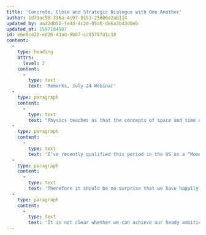 ```yaml
---
title: 'Concrete, Close and Strategic Dialogue with One Another'
author: 1d73ac98-336a-4c07-8153-25806e2ab114
updated_by: aa42db52-fe4d-4c2d-95a6-de6a3b43d0eb
updated_at: 1597104507
id: e6e6ce22-ed26-43ad-9b07-cc0578fd1c18
content:
  -
    type: heading
    attrs:
      level: 2
    content:
      -
        type: text
        text: 'Remarks, July 24 Webinar'
  -
    type: paragraph
    content:
      -
        type: text
        text: "Physics teaches us that the concepts of space and time are more mutable, fluid, bendable than we typically understand them to be. As noted astrophysicist Neil DeGrasse Tyson challenged US citizens in response to the global COVID-19 pandemic, Will people listen to science? And as Lenin is famously mis-quoted, “There are decades [when it seems like] nothing happens, and there are weeks [when] decades happen.” Perhaps today, this very Friday, it is important to locate our moment even before we reflect upon what is to be done.\_\_"
  -
    type: paragraph
    content:
      -
        type: text
        text: 'I’ve recently qualified this period in the US as a “Moment at War.” To be sure, it is neither a new war nor a one about to end, but it has entered a new phase—within the backdrop of the dying US empire. The US executive branch has deployed troops against state governments which are perceived as oppositional to the current regime and to long-standing practices of militarized policing. The troops are new; the practices of repressive policing are not. Federal policies relating to health care, especially in response to the pandemic, spotlight an extremely racialized, class-based schism whereby “herd immunity” and the question of “reopening” aspects of society equate to the mass murder of at least tens of thousands of predominately Black, Brown, Indigenous and poor people. The speed and scale of COVID-related death are new. Genocidal policies based on white supremacy, patriarchy, and capitalism are not. The economic crisis spurred on by this perfect storm of factors has led to a global downturn from which the empire as such cannot recover from. But an end of US ability to fulfill its former imperial dreams does not mean an end to US aggression, externally or internally. The weakening of the US is new; the manner in which the brunt of this collapse will be borne on the backs of predominately Black and Brown women—the center of actual productive work—is not.'
  -
    type: paragraph
    content:
      -
        type: text
        text: 'Therefore it should be no surprise that we have happily witnessed and been part of Black liberation uprisings marking these last months with mass street actions, cross-generational conversations, and strategic thinking within the US left which had been dormant for decades. Though improperly and inexactly being called a Black Lives Matter movement, the inspiration and solidarity evidenced by these uprisings can be seen as a truly global phenomenon. The triple crisis of COVID-19 pandemic, white supremacist imperial militarism, and barbarous capitalist containment provide opportunities for movement-building as of yet unprecedented in this century. We must be careful not to too-quickly confuse and declare hopeful moments or militant actions with entire movements. And we must understand that this historic moment will require an understanding of the movements of movements, as discussed in the two-book series edited by our dear Jai Sen and on the new website: more than a single united front or political thread. We must understand, for example, that this Moment at War is inextricably intertwined with the global War against Mother Earth which has been waged across ideological lines, by imperialists, the sub-imperial BRICS, and corporate looters everywhere. Countering these assaults is a new First Ecosocialist International, founded in Venezuela; and a burgeoning decolonization movement led by still-occupied and colonized peoples who are most profoundly connecting strategic, tactical, and conceptual issues of human and planetary liberation. In the politically under-developed US left, the new Black-led coalition People’s Strike provides a promising set of possibilities across the lands, peoples, and histories of too-often divided mass campaigns. And even more directly within the Movements of Movements circles, the World Social Movements Discussion group, whose threads can be found archived on the website, looks to shape continuing conversations about how we might “rethink our dance” and build new forms of resistance for lasting, transformative change.'
  -
    type: paragraph
    content:
      -
        type: text
        text: 'It is not clear whether we can achieve our heady ambitions. It is not clear whether, to paraphrase what Lenin actually said, we can "in the space of a few days" destroy "one of the oldest, most powerful, barbarous and brutal" empires which the world has ever known. Can we use the next months to pass through stages which have before taken decades to resolve?  One thing, at least, seems clear, revealed to us by both science and history: We cannot achieve any advances at all unless we are in concrete, close and strategic dialogue with one another.'
---
```

